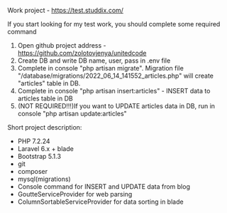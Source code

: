 Work project - https://test.studdix.com/

If you start looking for my test work, you should complete some required command
1) Open github project address - https://github.com/zolotovjenya/unitedcode
2) Create DB and write DB name, user, pass in .env file
3) Complete in console "php artisan migrate". 
Migration file "/database/migrations/2022_06_14_141552_articles.php" will create "articles" table in DB.
4) Complete in console "php artisan insert:articles" - INSERT data to articles table in DB
5) (NOT REQUIRED!!!)If you want to UPDATE articles data in DB, run  in console "php artisan update:articles"

Short project description:
 - PHP 7.2.24
 - Laravel 6.x + blade
 - Bootstrap 5.1.3
 - git
 - composer
 - mysql(migrations)
 - Console command for INSERT and UPDATE data from blog
 - GoutteServiceProvider for web parsing
 - ColumnSortableServiceProvider for data sorting in blade
